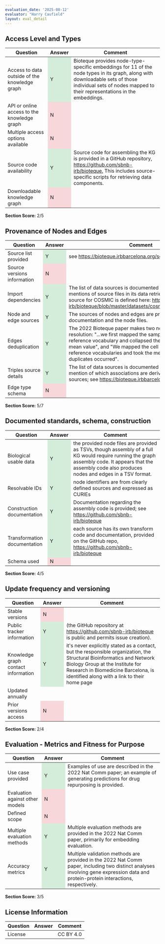 ```yaml
---
evaluation_date: '2025-08-12'
evaluator: "Harry Caufield"
layout: eval_detail
---
```


## Access Level and Types
<div class="table-responsive">
<table class="table table-striped">
<thead><tr><th>Question</th><th>Answer</th><th>Comment</th></tr></thead><tbody>
<tr><td>Access to data outside of the knowledge graph</td><td style="background-color:#d4edda;">Y</td><td>Bioteque provides node-type-specific embeddings for 11 of the node types in its graph, along with downloadable sets of those individual sets of nodes mapped to their representations in the embeddings.</td></tr>
<tr><td>API or online access to the knowledge graph</td><td style="background-color:#f8d7da;">N</td><td></td></tr>
<tr><td>Multiple access options available</td><td style="background-color:#f8d7da;">N</td><td></td></tr>
<tr><td>Source code availability</td><td style="background-color:#d4edda;">Y</td><td>Source code for assembling the KG is provided in a GitHub repository, <a href="https://github.com/sbnb-irb/bioteque.">https://github.com/sbnb-irb/bioteque.</a> This includes source-specific scripts for retrieving data components.</td></tr>
<tr><td>Downloadable knowledge graph</td><td style="background-color:#f8d7da;">N</td><td></td></tr>
</tbody></table></div>
<p><strong>Section Score:</strong> 2/5</p>

## Provenance of Nodes and Edges
<div class="table-responsive">
<table class="table table-striped">
<thead><tr><th>Question</th><th>Answer</th><th>Comment</th></tr></thead><tbody>
<tr><td>Source list provided</td><td style="background-color:#d4edda;">Y</td><td>see <a href="https://bioteque.irbbarcelona.org/sources">https://bioteque.irbbarcelona.org/sources</a></td></tr>
<tr><td>Source versions information</td><td style="background-color:#f8d7da;">N</td><td></td></tr>
<tr><td>Import dependencies</td><td style="background-color:#d4edda;">Y</td><td>The list of data sources is documented and includes specific mentions of source files in its data retrieval scripts, e.g., the source for COSMIC is defined here: <a href="https://github.com/sbnb-irb/bioteque/blob/master/datasets/cosmic_mutsig/get_data.sh">https://github.com/sbnb-irb/bioteque/blob/master/datasets/cosmic_mutsig/get_data.sh</a></td></tr>
<tr><td>Node and edge sources</td><td style="background-color:#d4edda;">Y</td><td>The sources of nodes and edges are provided in the documentation and the node files.</td></tr>
<tr><td>Edges deduplication</td><td style="background-color:#d4edda;">Y</td><td>The 2022 Bioteque paper makes two notes about duplicate resolution: &quot;...we first mapped the samples and genes to our reference vocabulary and collapsed the duplicates by their mean value&quot;, and &quot;We mapped the cell lines and genes to our reference vocabularies and took the mean value whenever duplicates occurred&quot;.</td></tr>
<tr><td>Triples source details</td><td style="background-color:#d4edda;">Y</td><td>The list of data sources is documented and makes specific mention of which associations are derived from which sources; see <a href="https://bioteque.irbbarcelona.org/sources">https://bioteque.irbbarcelona.org/sources</a></td></tr>
<tr><td>Edge type schema</td><td style="background-color:#f8d7da;">N</td><td></td></tr>
</tbody></table></div>
<p><strong>Section Score:</strong> 5/7</p>

## Documented standards, schema, construction
<div class="table-responsive">
<table class="table table-striped">
<thead><tr><th>Question</th><th>Answer</th><th>Comment</th></tr></thead><tbody>
<tr><td>Biological usable data</td><td style="background-color:#d4edda;">Y</td><td>the provided node files are provided as TSVs, though assembly of a full KG would require running the graph assembly code. It appears that the assembly code also produces nodes and edges in a TSV format.</td></tr>
<tr><td>Resolvable IDs</td><td style="background-color:#d4edda;">Y</td><td>node identifiers are from clearly defined sources and expressed as CURIEs</td></tr>
<tr><td>Construction documentation</td><td style="background-color:#d4edda;">Y</td><td>Documentation regarding the assembly code is provided; see <a href="https://github.com/sbnb-irb/bioteque">https://github.com/sbnb-irb/bioteque</a></td></tr>
<tr><td>Transformation documentation</td><td style="background-color:#d4edda;">Y</td><td>each source has its own transform code and documentation, provided on the GitHub repo, <a href="https://github.com/sbnb-irb/bioteque">https://github.com/sbnb-irb/bioteque</a></td></tr>
<tr><td>Schema used</td><td style="background-color:#f8d7da;">N</td><td></td></tr>
</tbody></table></div>
<p><strong>Section Score:</strong> 4/5</p>

## Update frequency and versioning
<div class="table-responsive">
<table class="table table-striped">
<thead><tr><th>Question</th><th>Answer</th><th>Comment</th></tr></thead><tbody>
<tr><td>Stable versions</td><td style="background-color:#f8d7da;">N</td><td></td></tr>
<tr><td>Public tracker information</td><td style="background-color:#d4edda;">Y</td><td>(the GitHub repository at <a href="https://github.com/sbnb-irb/bioteque">https://github.com/sbnb-irb/bioteque</a> is public and permits issue creation).</td></tr>
<tr><td>Knowledge graph contact information</td><td style="background-color:#d4edda;">Y</td><td>it&#x27;s never explicitly stated as a contact, but the responsible organization, the Structural Bioinformatics and Network Biology Group at the Institute for Research in Biomedicine Barcelona, is identified along with a link to their home page</td></tr>
<tr><td>Updated annually</td><td></td><td></td></tr>
<tr><td>Prior versions access</td><td style="background-color:#f8d7da;">N</td><td></td></tr>
</tbody></table></div>
<p><strong>Section Score:</strong> 2/4</p>

## Evaluation - Metrics and Fitness for Purpose
<div class="table-responsive">
<table class="table table-striped">
<thead><tr><th>Question</th><th>Answer</th><th>Comment</th></tr></thead><tbody>
<tr><td>Use case provided</td><td style="background-color:#d4edda;">Y</td><td>Examples of use are described in the 2022 Nat Comm paper; an example of generating predictions for drug repurposing is provided.</td></tr>
<tr><td>Evaluation against other models</td><td style="background-color:#f8d7da;">N</td><td></td></tr>
<tr><td>Defined scope</td><td style="background-color:#f8d7da;">N</td><td></td></tr>
<tr><td>Multiple evaluation methods</td><td style="background-color:#d4edda;">Y</td><td>Multiple evaluation methods are provided in the 2022 Nat Comm paper, primarily for embedding evaluation.</td></tr>
<tr><td>Accuracy metrics</td><td style="background-color:#d4edda;">Y</td><td>Multiple validation methods are provided in the 2022 Nat Comm paper, including two distinct analyses involving gene expression data and protein-protein interactions, respectively.</td></tr>
</tbody></table></div>
<p><strong>Section Score:</strong> 3/5</p>

## License Information
<div class="table-responsive">
<table class="table table-striped">
<thead><tr><th>Question</th><th>Answer</th><th>Comment</th></tr></thead><tbody>
<tr><td>License</td><td></td><td>CC BY 4.0</td></tr>
</tbody></table></div>

